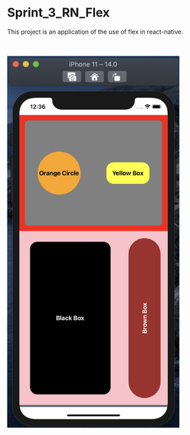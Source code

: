 # Sprint_3_RN_Flex

This project is an application of the use of flex in react-native.<br/><br/><br/>

  <img src="rnflex.png" width="400"><br/>

